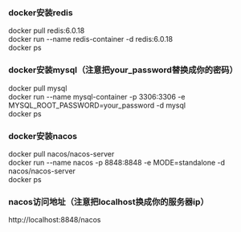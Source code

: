 ### docker安装redis
docker pull redis:6.0.18  
docker run --name redis-container -d redis:6.0.18  
docker ps  

### docker安装mysql（注意把your_password替换成你的密码）
docker pull mysql  
docker run --name mysql-container -p 3306:3306 -e MYSQL_ROOT_PASSWORD=your_password -d mysql  
docker ps  

### docker安装nacos
docker pull nacos/nacos-server  
docker run --name nacos -p 8848:8848 -e MODE=standalone -d nacos/nacos-server  
docker ps  

### nacos访问地址（注意把localhost换成你的服务器ip）
http://localhost:8848/nacos